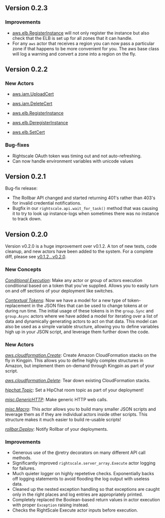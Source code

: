 ## Version 0.2.3

### Improvements

 * [aws.elb.RegisterInstance](docs/actors/aws.elb.RegisterInstance) will not only register the instance but also
   check that the ELB is set up for all zones that it can handle.
 * For any `aws` actor that receives a region you can now pass a particular
   zone if that happens to be more convenient for you. The aws base class will
   log a warning and convert a zone into a region on the fly.

## Version 0.2.2

### New Actors

 * [aws.iam.UploadCert](docs/actors/aws.iam.UploadCert.md)
 * [aws.iam.DeleteCert](docs/actors/aws.iam.DeleteCert.md)

 * [aws.elb.RegisterInstance](docs/actors/aws.elb.RegisterInstance.md)
 * [aws.elb.DeregisterInstance](docs/actors/aws.elb.DeregisterInstance.md)
 * [aws.elb.SetCert](docs/actors/aws.elb.SetCert.md)

### Bug-fixes

 * Rightscale OAuth token was timing out and not auto-refreshing.
 * Can now handle environment variables with unicode values


## Version 0.2.1

Bug-fix release:

 * The Rollbar API changed and started returning 401's rather than 403's for
   invalid credential notifications.
 * Bugfix in our `rightscale.api.wait_for_task()` method that was causing it to
   try to look up instance-logs when sometimes there was no instance to track
   down.

## Version 0.2.0

Version v0.2.0 is a huge improvement over v0.1.2. A ton of new tests, code
cleanup, and new actors have been added to the system. For a complete diff,
please see [v0.1.2...v0.2.0].

### New Concepts

*[Conditional Execution](README.md#conditional-execution)*:
Make any actor or group of actors execution conditional based on a token that
you've supplied. Allows you to easily turn on and off sections of your
deployment like switches.

*[Contextual Tokens](README.md#contextual-tokens)*:
Now we have a model for a new type of token-replacement in the JSON files that
can be used to change tokens at or during run time. The initial usage of these
tokens is in the `group.Sync` and `group.Async` actors where we have added a
model for iterating over a list of data and dynamically generating actors to
act on that data. This model can also be used as a simple variable structure,
allowing you to define variables high up in your JSON script, and leverage them
further down the code.

### New Actors

*[aws.cloudformation.Create](docs/actors/aws.cloudformation.Create.md)*:
Create Amazon CloudFormation stacks on the fly in Kingpin. This allows you to
define highly complex structures in Amazon, but implement them on-demand
through Kingpin as part of your script.

*[aws.cloudformation.Delete](docs/actors/aws.cloudformation.Delete.md)*:
Tear down existing CloudFormation stacks.

*[hipchat.Topic](docs/actors/hipchat.Topic.md)*:
Set a HipChat room topic as part of your deployment!

*[misc.GenericHTTP](docs/actors/misc.GenericHTTP.md)*:
Make generic HTTP web calls.

*[misc.Macro](docs/actors/misc.Macro.md)*:
This actor allows you to build many smaller JSON scripts and leverage them as
if they are individual actors inside other scripts. This structure makes it
much easier to build re-usable scripts!

*[rollbar.Deploy](docs/actors/rollbar.Deploy.md)*:
Notify Rollbar of your deployments.

[v0.1.2...v0.2.0]: https://github.com/Nextdoor/kingpin/compare/v0.1.2...v0.2.0

### Improvements

  * Generous use of the @retry decorators on many different API call methods.
  * Significantly improved `rightscale.server_array.Execute` actor logging for
    failures.
  * Much quieter logger on highly repetetive checks. Exponentially backs off
    logging statements to avoid flooding the log output with useless data.
  * Cleaned up the nested exception handling so that exceptions are caught only
    in the right places and log entries are appropriately printed.
  * Completely replaced the Boolean-based return values in actor execution with
    proper `Exception` raising instead.
  * Checks the RightScale Execute actor inputs before execution.

